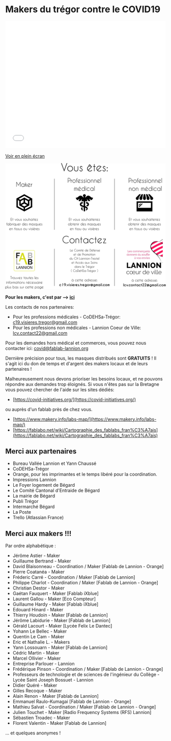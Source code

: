 Makers du trégor contre le COVID19
==================================

<iframe width="100%" height="400px" frameborder="0" allowfullscreen src="//umap.openstreetmap.fr/fr/map/visieres-produites_443349?scaleControl=false&miniMap=false&scrollWheelZoom=false&zoomControl=true&allowEdit=false&moreControl=true&searchControl=null&tilelayersControl=null&embedControl=null&datalayersControl=true&onLoadPanel=undefined&captionBar=false"></iframe><p><a href="//umap.openstreetmap.fr/fr/map/visieres-produites_443349">Voir en plein écran</a></p>

![routage_demandes](./images/covid19/routage_demandes.svg.png "routage des demandes")

<b>Pour les makers, c'est par --> [ici](./covid/covid-makers.md)</b>

Les contacts de nos partenaires:
- Pour les professions médicales - CoDEHSa-Trégor:
  [c19.visieres.tregor@gmail.com](mailto://c19.visieres.tregor@gmail.com)
- Pour les professions non médicales - Lannion Coeur de Ville: [lcv.contact22@gmail.com](mailto://lcv.contact22@gmail.com)

Pour les demandes hors médical et commerces, vous pouvez nous contacter ici: [covid@fablab-lannion.org](mailto://covid@fablab-lannion.org)

Dernière précision pour tous, les masques distribués sont <b>GRATUITS</b> !
Il s'agit ici du don de temps et d'argent des makers locaux et de leurs
partenaires !

Malheureusement nous devons prioriser les besoins locaux, et ne
pouvons répondre aux demandes trop éloignés. Si vous n'êtes pas sur la Bretagne
vous pouvez chercher de l'aide sur les sites dédiés:
- [https://covid-initiatives.org/](https://covid-initiatives.org/)

ou auprès d'un fablab près de chez vous.
- [https://www.makery.info/labs-map/](https://www.makery.info/labs-map/)
- [https://fablabo.net/wiki/Cartographie_des_fablabs_fran%C3%A7ais](https://fablabo.net/wiki/Cartographie_des_fablabs_fran%C3%A7ais)

Merci aux partenaires
-----------------

- Bureau Vallée Lannion et Yann Chaussé
- CoDEHSa-Trégor
- Orange, pour les imprimantes et le temps libéré pour la coordination.
- Impressions Lannion
- Le Foyer logement de Bégard
- Le Comité Cantonal d'Entraide de Bégard
- La mairie de Bégard
- Publi Trégor
- Intermarché Bégard
- La Poste
- Trello (Atlassian France)


Merci aux makers !!!
---------------

Par ordre alphabétique :
- Jérôme Astier - Maker
- Guillaume Bertrand - Maker
- David Blaisonneau - Coordination / Maker [Fablab de Lannion - Orange]
- Pierre Coatanéa - Maker
- Fréderic Carré - Coordination / Maker [Fablab de Lannion]
- Philippe Charlot - Coordination / Maker [Fablab de Lannion - Orange]
- Christian Destor - Maker
- Gaétan Fauquert - Maker [Fablab iXblue]
- Laurent Gallou - Maker [Eco Compteur]
- Guillaume Hardy - Maker [Fablab iXblue]
- Edouard Hinard - Maker
- Thierry Houdoin - Maker [Fablab de Lannion]
- Jérôme Labidurie - Maker [Fablab de Lannion]
- Gérald Lacourt - Maker [Lycée Felix Le Dantec]
- Yohann Le Bellec - Maker
- Quentin Le Cam - Maker
- Eric et Nathalie L. - Makers
- Yann Lossouarn - Maker [Fablab de Lannion]
- Cédric Martin - Maker
- Marcel Ollivier - Maker
- Entreprise Parlouer - Lannion
- Frédérique Pinson - Coordination / Maker [Fablab de Lannion - Orange]
- Professeurs de technologie et de sciences de l'ingénieur du Collège -   Lycée Saint Joseph Bossuet - Lannion
- Didier Quéré - Maker
- Gilles Recoque - Maker
- Alain Renon - Maker [Fablab de Lannion]
- Emmanuel Raulo-Kumagai [Fablab de Lannion - Orange]
- Mathieu Salvat - Coordination / Maker [Fablab de Lannion - Orange]
- Julien Touchet - Maker [Radio Frequency Systems (RFS) Lannion] 
- Sébastien Troadec - Maker
- Florent Valentin - Maker [Fablab de Lannion]

... et quelques anonymes !
